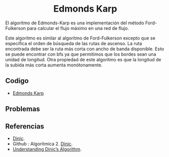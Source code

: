 <h1 align="center"> Edmonds Karp </h1>
El algoritmo de Edmonds-Karp es una implementación del método Ford-Fulkerson para calcular el flujo máximo en una red de flujo.

Este algoritmo es similar al algoritmo de Ford-Fulkerson excepto que se especifica el orden de búsqueda de las rutas de ascenso. La ruta encontrada debe ser la ruta más corta con ancho de banda disponible. Esto se puede encontrar con bfs ya que permitimos que los bordes sean una unidad de longitud. Otra propiedad de este algoritmo es que la longitud de la subida más corta aumenta monótonamente.

## Codigo

* [Edmonds Karp](https://github.com/HugoAlejandro2002/Algoritmos-y-Estructuras-de-Datos/blob/main/Algoritmos/Teoria%20de%20Grafos/Dinic/dinic.cpp)

## Problemas

## Referencias 

* [Dinic](https://es.wikipedia.org/wiki/Algoritmo_de_Dinic).  
* Github : Algoritmica 2. [Dinic](https://github.com/PaulLandaeta/algoritmica2/tree/master/contenido/Teoria%20de%20Grafos/Dinic).
* [Understanding Dinic’s Algorithm](https://medium.com/smucs/understanding-dinics-algorithm-ebf892e66227).
